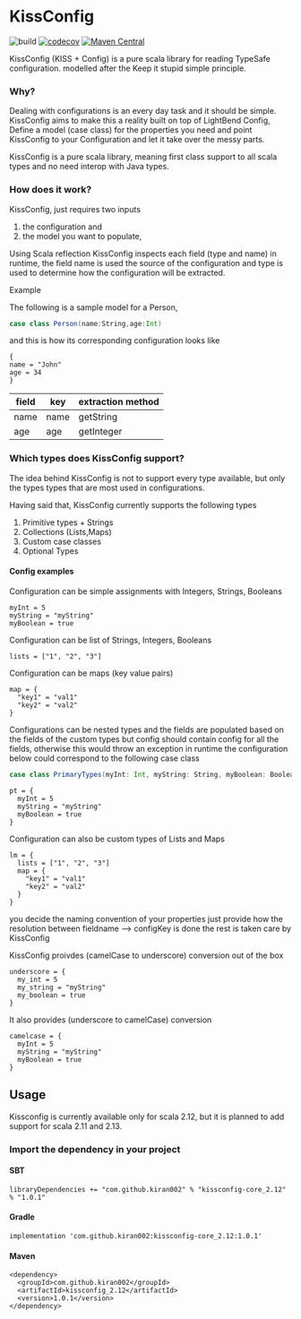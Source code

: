# KissConfig    
![build](https://github.com/kiran002/kissconfig/workflows/build/badge.svg)
[![codecov](https://codecov.io/gh/kiran002/kissconfig/branch/master/graph/badge.svg)](https://codecov.io/gh/kiran002/kissconfig)
[![Maven Central](https://img.shields.io/maven-central/v/com.github.kiran002/kissconfig-core_2.12.svg?label=Maven%20Central)](https://search.maven.org/search?q=g:%22com.github.kiran002%22%20AND%20a:%22kissconfig-core_2.12%22)


KissConfig (KISS + Config) is a pure scala library for reading TypeSafe configuration. modelled after the Keep it stupid simple principle.

### Why? 

Dealing with configurations is an every day task and it should be simple. KissConfig aims to make this a reality built on top of LightBend Config, Define a model (case class) for the properties you need and point KissConfig to your Configuration and let it take over the messy parts. 

KissConfig is a pure scala library, meaning first class support to all scala types and no need interop with Java types.



### How does it work?

KissConfig, just requires two inputs 

  1. the configuration and 
  2. the model you want to populate,
  
Using Scala reflection KissConfig inspects each field (type and name) in runtime, the field name is used the source of the configuration and type is used to determine how the configuration will be extracted.

Example

The following is a sample model for a Person,

```scala
case class Person(name:String,age:Int)
```
and this is how its corresponding configuration looks like
```hocon
{
name = "John"
age = 34
}
```

field | key | extraction method
------|------|-------------------
name | name | getString
age | age | getInteger


### Which types does KissConfig support? 

The idea behind KissConfig is not to support every type available, but only the types types that are most used in configurations. 

Having said that, KissConfig currently supports the following types

 1. Primitive types + Strings
 2. Collections (Lists,Maps)
 3. Custom case classes
 4. Optional Types

#### Config examples


Configuration can be simple assignments with Integers, Strings, Booleans

```hocon
myInt = 5
myString = "myString"
myBoolean = true
```

Configuration can be list of Strings, Integers, Booleans

   ```hocon
   lists = ["1", "2", "3"]
   ```

Configuration can be maps (key value pairs)

```hocon
map = {
  "key1" = "val1"
  "key2" = "val2"
}
```

Configurations can be nested types and the fields are populated based on the fields of the custom types
but config should contain config for all the fields, otherwise this would throw an exception in runtime
the configuration below could correspond to the following case class
```scala
case class PrimaryTypes(myInt: Int, myString: String, myBoolean: Boolean)
```
```hocon
pt = {
  myInt = 5
  myString = "myString"
  myBoolean = true
}
```


Configuration can also be custom types of Lists and Maps
```hocon
lm = {
  lists = ["1", "2", "3"]
  map = {
    "key1" = "val1"
    "key2" = "val2"
  }
}
```

you decide the naming convention of your properties
just provide how the resolution between fieldname --> configKey is done
the rest is taken care by KissConfig

KissConfig proivdes (camelCase to underscore) conversion out of the box
```hocon
underscore = {
  my_int = 5
  my_string = "myString"
  my_boolean = true
}
```

It also provides (underscore to camelCase) conversion
```hocon
camelcase = {
  myInt = 5
  myString = "myString"
  myBoolean = true
}
```
## Usage

Kissconfig is currently available only for scala 2.12, but it is planned to add support for scala 2.11 and 2.13. 

### Import the dependency in your project

#### SBT
```
libraryDependencies += "com.github.kiran002" % "kissconfig-core_2.12" % "1.0.1"
```

#### Gradle

```
implementation 'com.github.kiran002:kissconfig-core_2.12:1.0.1'
```

#### Maven

```
<dependency>
  <groupId>com.github.kiran002</groupId>
  <artifactId>kissconfig_2.12</artifactId>
  <version>1.0.1</version>
</dependency>
```

